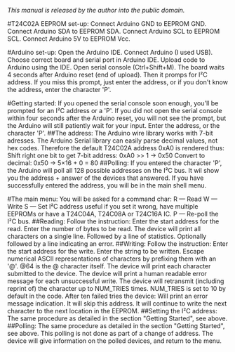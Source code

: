 _This manual is released by the author into the public domain._

#T24C02A EEPROM set-up:
Connect Arduino GND to EEPROM GND.
Connect Arduino SDA to EEPROM SDA.
Connect Arduino SCL to EEPROM SCL.
Connect Arduino 5V  to EEPROM Vcc.

#Arduino set-up:
Open the Arduino IDE.
Connect Arduino (I used USB).
Choose correct board and serial port in Arduino IDE.
Upload code to Arduino using the IDE.
Open serial console (Ctrl+Shift+M).
The board waits 4 seconds after Arduino reset (end of upload).
Then it promps for I²C address.
If you miss this prompt, just enter the address, or if you don't know the address, enter the character 'P'.

#Getting started:
If you opened the serial console soon enough, you'll be prompted for an I²C address or a 'P'.
If you did not open the serial console within four seconds after the Arduino reset, you will not see the prompt, but the Arduino will still patiently wait for your input.
Enter the address, or the character 'P'.
##The address:
    The Arduino wire library works with 7-bit adresses.
  The Arduino Serial library can easily parse decimal values, not hex codes.
  Therefore the default T24C02A address 0xA0 is rendered thus:
  Shift right one bit to get 7-bit address: 0xA0 >> 1 → 0x50
  Convert to decimal: 0x50 → 5×16 + 0 = 80
##Polling:
  If you entered the character 'P', the Arduino will poll all 128 possible addresses on the I²C bus.
  It wil show you the address + answer of the devices that answered.
If you have successfully entered the address, you will be in the main shell menu.

#The main menu:
You will be asked for a command char:
  R — Read
  W — Write
  S — Set I²C address
    useful if you set it wrong, have multiple EEPROMs or have a T24C04A, T24C08A or T24C16A IC.
  P — Re-poll the I²C bus.
##Reading:
    Follow the instruction:
      Enter the start address for the read.
      Enter the number of bytes to be read.
    The device will print all characters on a single line.
    Followed by a line of statistics.
    Optionally followed by a line indicating an error.
##Writing:
    Follow the instruction:
      Enter the start address for the write.
      Enter the string to be written.
        Escape numerical ASCII representations of characters by prefixing them with an '@'.
        @64 is the @ character itself.
    The device will print each character submitted to the device.
    The device will print a human readable error message for each unsuccessful write.
    The device will retransmit (including reprint of) the character up to NUM_TRIES times.
      NUM_TRIES is set to 10 by default in the code.
      After ten failed tries the device:
        Will print an error message indication.
        It will skip this address.
        It will continue to write the next character to the next location in the EEPROM.
##Setting the I²C address:
    The same procedure as detailed in the section "Getting Started", see above.
##Polling:
    The same procedure as detailed in the section "Getting Started", see above.
      This polling is not done as part of a change of address.
      The device will give information on the polled devices, and return to the menu.
